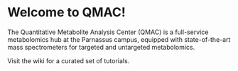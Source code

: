 # Welcome to QMAC!

The Quantitative Metabolite Analysis Center (QMAC) is a full-service metabolomics hub at the Parnassus campus, equipped with state-of-the-art mass spectrometers for targeted and untargeted metabolomics.

Visit the wiki for a curated set of tutorials.
